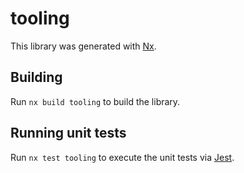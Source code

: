 # tooling

This library was generated with [Nx](https://nx.dev).

## Building

Run `nx build tooling` to build the library.

## Running unit tests

Run `nx test tooling` to execute the unit tests via [Jest](https://jestjs.io).
